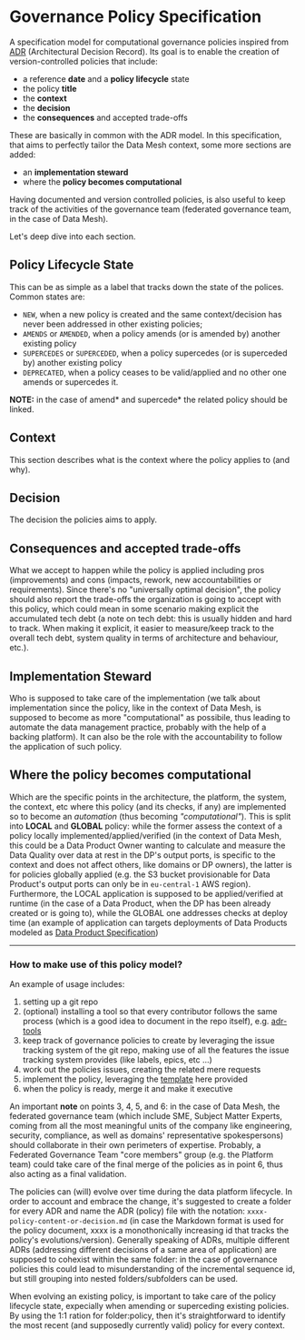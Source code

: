 # Governance Policy Specification

A specification model for computational governance policies inspired from [ADR](https://adr.github.io/) (Architectural Decision Record). Its goal is to enable the creation of version-controlled policies that include:

- a reference **date** and a **policy lifecycle** state
- the policy **title**
- the **context**
- the **decision**
- the **consequences** and accepted trade-offs

These are basically in common with the ADR model. In this specification, that aims to perfectly tailor the Data Mesh context, some more sections are added:

- an **implementation steward**
- where the **policy becomes computational**

Having documented and version controlled policies, is also useful to keep track of the activities of the governance team (federated governance team, in the case of Data Mesh).

Let's deep dive into each section.

## Policy Lifecycle State
This can be as simple as a label that tracks down the state of the polices. Common states are:
- `NEW`, when a new policy is created and the same context/decision has never been addressed in other existing policies;
- `AMENDS` or `AMENDED`, when a policy amends (or is amended by) another existing policy
- `SUPERCEDES` or `SUPERCEDED`, when a policy supercedes (or is superceded by) another existing policy
- `DEPRECATED`, when a policy ceases to be valid/applied and no other one amends or supercedes it.

**NOTE:** in the case of amend* and supercede* the related policy should be linked.

## Context
This section describes what is the context where the policy applies to (and why).

## Decision
The decision the policies aims to apply.

## Consequences and accepted trade-offs
What we accept to happen while the policy is applied including pros (improvements) and cons (impacts, rework, new accountabilities or requirements). Since there's no "universally optimal decision", the policy should also report the trade-offs the organization is going to accept with this policy, which could mean in some scenario making explicit the accumulated tech debt (a note on tech debt: this is usually hidden and hard to track. When making it explicit, it easier to measure/keep track to the overall tech debt, system quality in terms of architecture and behaviour, etc.).

## Implementation Steward
Who is supposed to take care of the implementation (we talk about implementation since the policy, like in the context of Data Mesh, is supposed to become as more "computational" as possibile, thus leading to automate the data management practice, probably with the help of a backing platform). It can also be the role with the accountability to follow the application of such policy.

## Where the policy becomes computational
Which are the specific points in the architecture, the platform, the system, the context, etc where this policy (and its checks, if any) are implemented so to become an _automation_ (thus becoming _"computational"_). This is split into **LOCAL** and **GLOBAL** policy: while the former assess the context of a policy locally implemented/applied/verified (in the context of Data Mesh, this could be a Data Product Owner wanting to calculate and measure the Data Quality over data at rest in the DP's output ports, is specific to the context and does not affect others, like domains or DP owners), the latter is for policies globally applied (e.g. the S3 bucket provisionable for Data Product's output ports can only be in `eu-central-1` AWS region). Furthermore, the LOCAL application is supposed to be applied/verified at runtime (in the case of a Data Product, when the DP has been already created or is going to), while the GLOBAL one addresses checks at deploy time (an example of application can targets deployments of Data Products modeled as [Data Product Specification](https://github.com/agile-lab-dev/Data-Product-Specification))

-----------

### How to make use of this policy model?

An example of usage includes:
1. setting up a git repo
2. (optional) installing a tool so that every contributor follows the same process (which is a good idea to document in the repo itself), e.g. [adr-tools](https://github.com/npryce/adr-tools)
3. keep track of governance policies to create by leveraging the issue tracking system of the git repo, making use of all the features the issue tracking system provides (like labels, epics, etc ...)
4. work out the policies issues, creating the related mere requests
5. implement the policy, leveraging the [template](adr_template.md) here provided
6. when the policy is ready, merge it and make it executive

An important **note** on points 3, 4, 5, and 6: in the case of Data Mesh, the federated governance team (which include SME, Subject Matter Experts, coming from all the most meaningful units of the company like engineering, security, compliance, as well as domains' representative spokespersons) should collaborate in their own perimeters of expertise. Probably, a Federated Governance Team "core members" group (e.g. the Platform team) could take care of the final merge of the policies as in point 6, thus also acting as a final validation.

The policies can (will) evolve over time during the data platform lifecycle. In order to account and embrace the change, it's suggested to create a folder for every ADR and name the ADR (policy) file with the notation: `xxxx-policy-content-or-decision.md` (in case the Markdown format is used for the policy document, xxxx is a monothonically increasing id that tracks the policy's evolutions/version). Generally speaking of ADRs, multiple different ADRs (addressing different decisions of a same area of application) are supposed to cohexist within the same folder: in the case of governance policies this could lead to misunderstanding of the incremental sequence id, but still grouping into nested folders/subfolders can be used.

When evolving an existing policy, is important to take care of the policy lifecycle state, expecially when amending or superceding existing policies. By using the 1:1 ration for folder:policy, then it's straightforward to identify the most recent (and supposedly currently valid) policy for every context.

